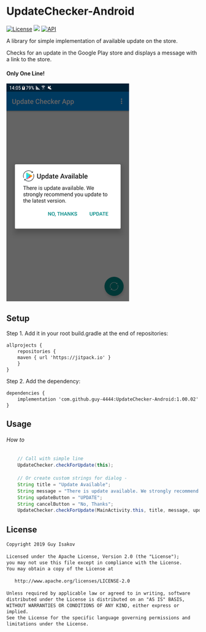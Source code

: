 # UpdateChecker-Android
[![License](https://img.shields.io/badge/License-Apache%202.0-blue.svg)](https://github.com/vlad1m1r990/Lemniscate/blob/master/LICENSE)
[![](https://jitpack.io/v/guy-4444/UpdateChecker-Android.svg)](https://jitpack.io/#guy-4444/UpdateChecker-Android)
[![API](https://img.shields.io/badge/API-18%2B-green.svg?style=flat)]()

A library for simple implementation of available update on the store.

Checks for an update in the Google Play store and displays a message with a link to the store.

#### Only One Line!

<img src="https://github.com/guy-4444/UpdateChecker-Android/blob/master/device-2019-06-02-134024.png" width="320">


## Setup
Step 1. Add it in your root build.gradle at the end of repositories:
```
allprojects {
    repositories {
	maven { url 'https://jitpack.io' }
    }
}
```

Step 2. Add the dependency:

```
dependencies {
    implementation 'com.github.guy-4444:UpdateChecker-Android:1.00.02'
}
```
## Usage

###### How to
```java
    // Call with simple line
    UpdateChecker.checkForUpdate(this);

    // Or create custom strings for dialog - 
    String title = "Update Available";
    String message = "There is update available. We strongly recommend you update to the latest version.";
    String updateButton = "UPDATE";
    String cancelButton = "No, Thanks";
    UpdateChecker.checkForUpdate(MainActivity.this, title, message, updateButton, cancelButton);

```

## License

    Copyright 2019 Guy Isakov

    Licensed under the Apache License, Version 2.0 (the "License");
    you may not use this file except in compliance with the License.
    You may obtain a copy of the License at

       http://www.apache.org/licenses/LICENSE-2.0

    Unless required by applicable law or agreed to in writing, software
    distributed under the License is distributed on an "AS IS" BASIS,
    WITHOUT WARRANTIES OR CONDITIONS OF ANY KIND, either express or implied.
    See the License for the specific language governing permissions and
    limitations under the License.

